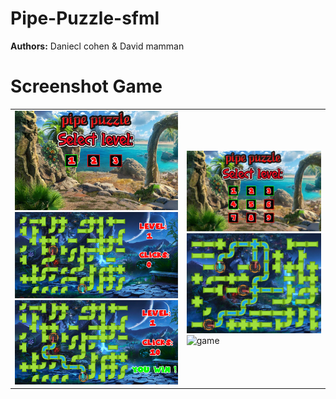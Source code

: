 # Pipe-Puzzle-sfml
**Authors:** Daniecl cohen & David mamman
# Screenshot Game
<table align="center">
   <tr>
    <td>
      <img src="./examples/menu.png" alt="menu1" width="343"/>
	  <img src="./examples/game1.png" alt="game1" width="343"/>
	  <img src="./examples/game1win.png" alt="game1win" width="343"/>
    </td>
	<td>
	  <img src="./examples/menu2.png" alt="menu2" width="343"/>
	  <img src="./examples/game2win.png" alt="game2win" width="343"/>
      <img src="./examples/game.gif" alt="game" width="343"/>
    </td>
  </tr>
</table>

